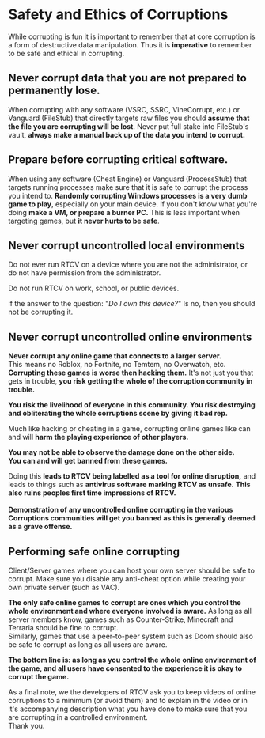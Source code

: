 # Safety and Ethics of Corruptions

While corrupting is fun it is important to remember that at core corruption is a form of destructive data manipulation. Thus it is **imperative** to remember to be safe and ethical in corrupting.

## Never corrupt data that you are not prepared to permanently lose.

When corrupting with any software (VSRC, SSRC, VineCorrupt, etc.) or Vanguard (FileStub) that directly targets raw files you should **assume that the file you are corrupting will be lost**. Never put full stake into FileStub's vault, **always make a manual back up of the data you intend to corrupt.**&#x20;

## Prepare before corrupting critical software.

When using any software (Cheat Engine) or Vanguard (ProcessStub) that targets running processes make sure that it is safe to corrupt the process you intend to. **Randomly corrupting Windows processes is a very dumb game to play**, especially on your main device. If you don't know what you're doing **make a VM, or prepare a burner PC.** This is less important when targeting games, but **it never hurts to be safe**.

## Never corrupt uncontrolled local environments

Do not ever run RTCV on a device where you are not the administrator, or do not have permission from the administrator.

Do not run RTCV on work, school, or public devices.&#x20;

if the answer to the question: "_Do I own this device?_" Is no, then you should not be corrupting it.

## Never corrupt uncontrolled online environments&#x20;

**Never corrupt any online game that connects to a larger server.** \
This means no Roblox, no Fortnite, no Temtem, no Overwatch, etc. \
**Corrupting these games is worse then hacking them.** It's not just you that gets in trouble, **you risk getting the whole of the corruption community in trouble.**&#x20;

**You risk the livelihood of everyone in this community. You risk destroying and obliterating the whole corruptions scene by giving it bad rep.**&#x20;

Much like hacking or cheating in a game, corrupting online games like can and will **harm the playing experience of other players.**

**You may not be able to observe the damage done on the other side.**\
**You can and will get banned from these games.**

Doing this **leads to RTCV being labelled as a tool for online disruption,** and leads to things such as **antivirus software marking RTCV as unsafe.** **This also ruins peoples first time impressions of RTCV.**\
\
**Demonstration of any uncontrolled online corrupting in the various Corruptions communities will get you banned as this is generally deemed as a grave offense.**

## Performing safe online corrupting

Client/Server games where you can host your own server should be safe to corrupt. Make sure you disable any anti-cheat option while creating your own private server (such as VAC).

**The only safe online games to corrupt are ones which you control the whole environment and where everyone involved is aware.** As long as all server members know, games such as Counter-Strike, Minecraft and Terraria should be fine to corrupt.\
Similarly, games that use a peer-to-peer system such as Doom should also be safe to corrupt as long as all users are aware.

**The bottom line is: as long as you control the whole online environment of the game, and all users have consented to the experience it is okay to corrupt the game.**

As a final note, we the developers of RTCV ask you to keep videos of online corruptions to a minimum (or avoid them) and to explain in the video or in it's accompanying description what you have done to make sure that you are corrupting in a controlled environment. \
Thank you.
